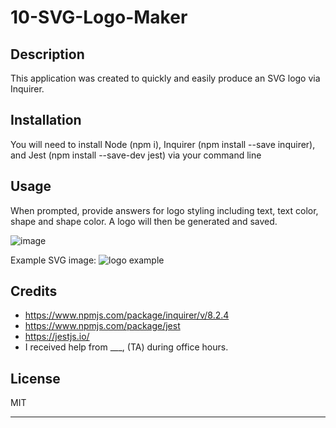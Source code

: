 # 10-SVG-Logo-Maker

## Description

This application was created to quickly and easily produce an SVG logo via Inquirer.

## Installation

You will need to install Node (npm i), Inquirer (npm install --save inquirer), and Jest (npm install --save-dev jest) via your command line

## Usage

When prompted, provide answers for logo styling including text, text color, shape and shape color. A logo will then be generated and saved. 

![image](https://github.com/nickib223/10-SVG-Logo-Maker/assets/146459728/4cefae44-1fdd-48e4-aba2-8eb4a5331527)

Example SVG image: 
![logo example](https://github.com/nickib223/10-SVG-Logo-Maker/assets/146459728/6f0e95f8-3a6c-4e74-adf7-c39af5f64907)

## Credits

- https://www.npmjs.com/package/inquirer/v/8.2.4
- https://www.npmjs.com/package/jest
- https://jestjs.io/
- I received help from ___, (TA) during office hours.

## License

MIT

---
